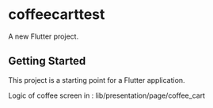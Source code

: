 # coffeecarttest

A new Flutter project.

## Getting Started

This project is a starting point for a Flutter application.

Logic of coffee screen in : lib/presentation/page/coffee_cart
